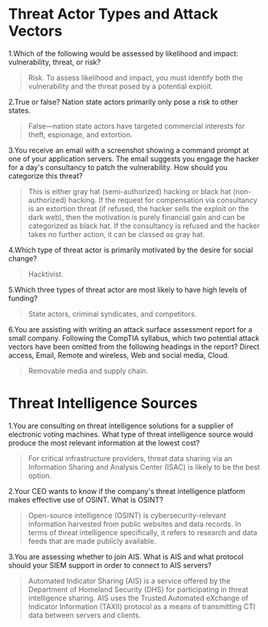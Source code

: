 # Threat Actor Types and Attack Vectors

1.Which of the following would be assessed by likelihood and impact: vulnerability, threat, or risk?

 > Risk. To assess likelihood and impact, you must identify both the vulnerability and the threat posed by a potential exploit.

2.True or false? Nation state actors primarily only pose a risk to other states.

 > False—nation state actors have targeted commercial interests for theft, espionage, and extortion.

3.You receive an email with a screenshot showing a command prompt at one of your application servers. The email suggests you engage the hacker for a day's consultancy to patch the vulnerability. How should you categorize this threat?

 > This is either gray hat (semi-authorized) hacking or black hat (non-authorized) hacking. If the request for compensation via consultancy is an extortion threat (if refused, the hacker sells the exploit on the dark web), then the motivation is purely financial gain and can be categorized as black hat. If the consultancy is refused and the hacker takes no further action, it can be classed as gray hat.

4.Which type of threat actor is primarily motivated by the desire for social change?

 > Hacktivist.

5.Which three types of threat actor are most likely to have high levels of funding?

 > State actors, criminal syndicates, and competitors.

6.You are assisting with writing an attack surface assessment report for a small company. Following the CompTIA syllabus, which two potential attack vectors have been omitted from the following headings in the report? Direct access, Email, Remote and wireless, Web and social media, Cloud.

 > Removable media and supply chain.


# Threat Intelligence Sources

1.You are consulting on threat intelligence solutions for a supplier of electronic voting machines. What type of threat intelligence source would produce the most relevant information at the lowest cost?

 > For critical infrastructure providers, threat data sharing via an Information Sharing and Analysis Center (ISAC) is likely to be the best option.

2.Your CEO wants to know if the company's threat intelligence platform makes effective use of OSINT. What is OSINT?

 > Open-source intelligence (OSINT) is cybersecurity-relevant information harvested from public websites and data records. In terms of threat intelligence specifically, it refers to research and data feeds that are made publicly available.

3.You are assessing whether to join AIS. What is AIS and what protocol should your SIEM support in order to connect to AIS servers?

 > Automated Indicator Sharing (AIS) is a service offered by the Department of Homeland Security (DHS) for participating in threat intelligence sharing. AIS uses the Trusted Automated eXchange of Indicator Information (TAXII) protocol as a means of transmitting CTI data between servers and clients.
